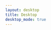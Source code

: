 ```yaml
---
layout: desktop
title: Desktop
desktop_mode: true
---
```


<div id="desktop-container">
  <!-- Desktop icons and wallpaper will be initialized here by desktop-manager.js -->
</div> 